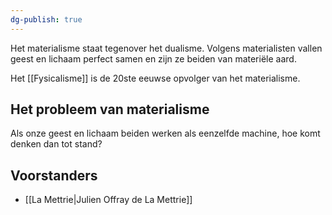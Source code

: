 ```yaml
---
dg-publish: true
---
```

Het materialisme staat tegenover het dualisme. Volgens materialisten vallen geest en lichaam perfect samen en zijn ze beiden van materiële aard.

Het [[Fysicalisme]] is de 20ste eeuwse opvolger van het materialisme.

## Het probleem van materialisme
Als onze geest en lichaam beiden werken als eenzelfde machine, hoe komt denken dan tot stand?

## Voorstanders
- [[La Mettrie|Julien Offray de La Mettrie]] 